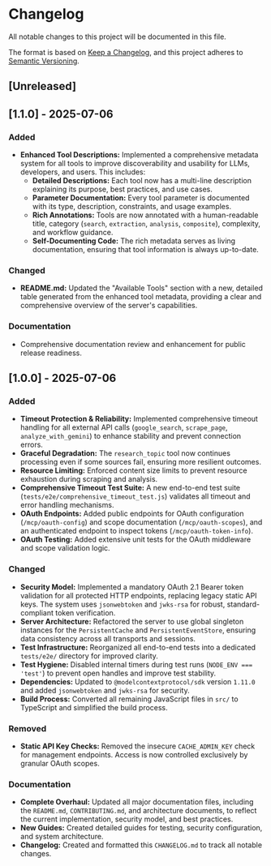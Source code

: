 # Changelog

All notable changes to this project will be documented in this file.

The format is based on [Keep a Changelog](https://keepachangelog.com/en/1.0.0/),
and this project adheres to [Semantic Versioning](https://semver.org/spec/v2.0.0.html).

## [Unreleased]

## [1.1.0] - 2025-07-06

### Added
- **Enhanced Tool Descriptions:** Implemented a comprehensive metadata system for all tools to improve discoverability and usability for LLMs, developers, and users. This includes:
  - **Detailed Descriptions:** Each tool now has a multi-line description explaining its purpose, best practices, and use cases.
  - **Parameter Documentation:** Every tool parameter is documented with its type, description, constraints, and usage examples.
  - **Rich Annotations:** Tools are now annotated with a human-readable title, category (`search`, `extraction`, `analysis`, `composite`), complexity, and workflow guidance.
  - **Self-Documenting Code:** The rich metadata serves as living documentation, ensuring that tool information is always up-to-date.

### Changed
- **README.md:** Updated the "Available Tools" section with a new, detailed table generated from the enhanced tool metadata, providing a clear and comprehensive overview of the server's capabilities.

### Documentation
- Comprehensive documentation review and enhancement for public release readiness.

## [1.0.0] - 2025-07-06

### Added
- **Timeout Protection & Reliability:** Implemented comprehensive timeout handling for all external API calls (`google_search`, `scrape_page`, `analyze_with_gemini`) to enhance stability and prevent connection errors.
- **Graceful Degradation:** The `research_topic` tool now continues processing even if some sources fail, ensuring more resilient outcomes.
- **Resource Limiting:** Enforced content size limits to prevent resource exhaustion during scraping and analysis.
- **Comprehensive Timeout Test Suite:** A new end-to-end test suite (`tests/e2e/comprehensive_timeout_test.js`) validates all timeout and error handling mechanisms.
- **OAuth Endpoints:** Added public endpoints for OAuth configuration (`/mcp/oauth-config`) and scope documentation (`/mcp/oauth-scopes`), and an authenticated endpoint to inspect tokens (`/mcp/oauth-token-info`).
- **OAuth Testing:** Added extensive unit tests for the OAuth middleware and scope validation logic.

### Changed
- **Security Model:** Implemented a mandatory OAuth 2.1 Bearer token validation for all protected HTTP endpoints, replacing legacy static API keys. The system uses `jsonwebtoken` and `jwks-rsa` for robust, standard-compliant token verification.
- **Server Architecture:** Refactored the server to use global singleton instances for the `PersistentCache` and `PersistentEventStore`, ensuring data consistency across all transports and sessions.
- **Test Infrastructure:** Reorganized all end-to-end tests into a dedicated `tests/e2e/` directory for improved clarity.
- **Test Hygiene:** Disabled internal timers during test runs (`NODE_ENV === 'test'`) to prevent open handles and improve test stability.
- **Dependencies:** Updated to `@modelcontextprotocol/sdk` version `1.11.0` and added `jsonwebtoken` and `jwks-rsa` for security.
- **Build Process:** Converted all remaining JavaScript files in `src/` to TypeScript and simplified the build process.

### Removed
- **Static API Key Checks:** Removed the insecure `CACHE_ADMIN_KEY` check for management endpoints. Access is now controlled exclusively by granular OAuth scopes.

### Documentation
- **Complete Overhaul:** Updated all major documentation files, including the `README.md`, `CONTRIBUTING.md`, and architecture documents, to reflect the current implementation, security model, and best practices.
- **New Guides:** Created detailed guides for testing, security configuration, and system architecture.
- **Changelog:** Created and formatted this `CHANGELOG.md` to track all notable changes.
